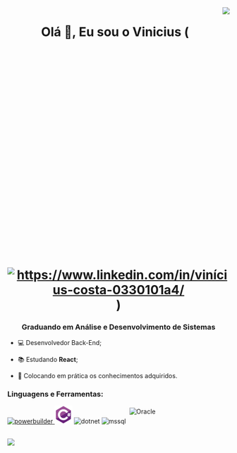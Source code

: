 <img align="right" height="590em" src="https://raw.githubusercontent.com/gist/VinicCosta/11a223e0fd045ed11be349f09a1b27fd/raw/a6b6f314837110db5938ed7545416690674b4f95/githubcard.svg">
<h1 align="center">Olá 👋, Eu sou o Vinicius (<a href="https://www.linkedin.com/in/vinicius-costa-0330101a4/" target="blank"><img align="center" src="https://raw.githubusercontent.com/rahuldkjain/github-profile-readme-generator/master/src/images/icons/Social/linked-in-alt.svg" alt="https://www.linkedin.com/in/vinícius-costa-0330101a4/" height="30" width="40" /></a>)</h1>
<h3 align="center">Graduando em Análise e Desenvolvimento de Sistemas</h3>

- 💻 Desenvolvedor Back-End;

- 📚 Estudando **React**;

- 🔭 Colocando em prática os conhecimentos adquiridos.

<h3 align="left">Linguagens e Ferramentas:</h3>
<p align="left"> <a href="https://www.w3schools.com/cs/" target="_blank" rel="noreferrer"> <img src="https://www.appeon.com/sites/default/files/2022-07/home/PowerBuilder.svg" alt="powerbuilder" width="40" height="40"/> </a> <img src="https://raw.githubusercontent.com/devicons/devicon/master/icons/csharp/csharp-original.svg" alt="csharp" width="40" height="40"/> </a> <img src="https://cdn.jsdelivr.net/gh/devicons/devicon/icons/dot-net/dot-net-original.svg" alt="dotnet" width="40" height="40"/> </a> <img src="https://www.svgrepo.com/show/303229/microsoft-sql-server-logo.svg" alt="mssql" width="40" height="40"/> <img src="https://www.techasoft.com/debug/img/oracle.png" alt="Oracle" height="40" style="vertical-align:top; margin:4px"> </p> 

<div><br>
<img width="400" src="https://github-readme-stats.vercel.app/api/top-langs/?username=viniccosta&layout=compact&langs_count=7&theme=dark"/>
</div>
